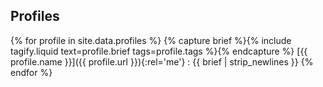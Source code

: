 <section>

## Profiles

{% for profile in site.data.profiles %}
{% capture brief %}{% include tagify.liquid text=profile.brief tags=profile.tags %}{% endcapture %}
[{{ profile.name }}]({{ profile.url }}){:rel='me'}
: {{ brief | strip_newlines }}
{% endfor %}

</section>
